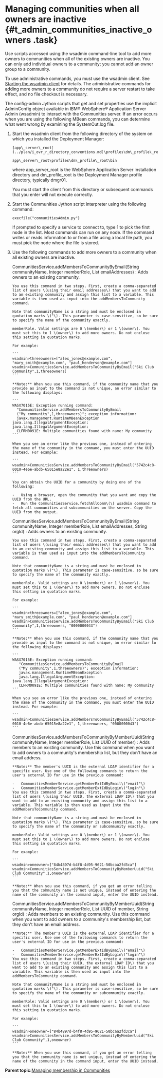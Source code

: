 # Managing communities when all owners are inactive {#t_admin_communities_inactive_owners .task}

Use scripts accessed using the wsadmin command-line tool to add more owners to communities when all of the existing owners are inactive. You can only add individual owners to a community; you cannot add an owner group to a community.

To use administrative commands, you must use the wsadmin client. See [Starting the wsadmin client](t_admin_wsadmin_starting.md) for details. The administrative commands for adding more owners to a community do not require a server restart to take effect, and no file checkout is necessary.

The config-admin Jython scripts that get and set properties use the implicit AdminConfig object available in IBM® WebSphere® Application Server Admin \(wsadmin\) to interact with the Communities server. If an error occurs when you are using the following MBean commands, you can determine what went wrong by examining the SystemOut.log file.

1.  Start the wsadmin client from the following directory of the system on which you installed the Deployment Manager:

    ```
    [app\_server\_root](../plan/i_ovr_r_directory_conventions.md)\profiles\dm\_profile\_root\bin
    ```

    ```
    app\_server\_root\profiles\dm\_profile\_root\bin
    ```

    where app\_server\_root is the WebSphere Application Server installation directory and dm\_profile\_root is the Deployment Manager profile directory, typically dmgr01.

    You must start the client from this directory or subsequent commands that you enter will not execute correctly.

2.  Start the Communities Jython script interpreter using the following command:

    ```
    execfile("communitiesAdmin.py")
    ```

    If prompted to specify a service to connect to, type 1 to pick the first node in the list. Most commands can run on any node. If the command writes or reads information to or from a file using a local file path, you must pick the node where the file is stored.

3.  Use the following commands to add more owners to a community when all existing owners are inactive.

    CommunitiesService.addMembersToCommunityByEmail\(String communityName, Integer memberRole, List emailAddresses\)
    :   Adds owners to an existing community.

        You use this command in two steps. First, create a comma-separated list of users \(using their email addresses\) that you want to add to an existing community and assign this list to a variable. This variable is then used as input into the addMembersToCommunity command.

        Note that communityName is a string and must be enclosed in quotation marks \("\). This parameter is case-sensitive, so be sure to specify the name of the community exactly.

        memberRole. Valid settings are 0 \(member\) or 1 \(owner\). You must set this to 1 \(owner\) to add more owners. Do not enclose this setting in quotation marks.

        For example:

        ```
        wsadmin>threeowners=["alex_jones@example.com", "mary_smith@example.com", "paul_henderson@example.com"]
        wsadmin>CommunitiesService.addMembersToCommunityByEmail("Ski Club Community",1,threeowners)
        ```

        **Note:** When you use this command, if the community name that you provide as input to the command is not unique, an error similar to the following displays:

        ```
        WASX7015E: Exception running command: 
          "CommunitiesService.addMembersToCommunityByEmail
          ("My community",1,threeowners)"; exception information:
          javax.management.RuntimeMBeanException
        java.lang.IllegalArgumentException: java.lang.IllegalArgumentException: 
          CLFRM0091E: Multiple communities found with name: My community
        ```

        When you see an error like the previous one, instead of entering the name of the community in the command, you must enter the UUID instead. For example:

        ```
        wsadmin>CommunitiesService.addMembersToCommunityByEmail("5742c4c8-0010-4e6e-abdb-65015e8a22e1", 1,threeowners)
        ```

        You can obtain the UUID for a community by doing one of the following:

        -   Using a browser, open the community that you want and copy the UUID from the URL.
        -   Run the CommunitiesService.fetchAllComm\(\) wsadmin command to fetch all communities and subcommunities on the server. Copy the UUID from the output.
    CommunitiesService.addMembersToCommunityByEmail\(String communityName, Integer memberRole, List emailAddresses, String orgId\)
    :   Adds owners to an existing community.

        You use this command in two steps. First, create a comma-separated list of users \(using their email addresses\) that you want to add to an existing community and assign this list to a variable. This variable is then used as input into the addMembersToCommunity command.

        Note that communityName is a string and must be enclosed in quotation marks \("\). This parameter is case-sensitive, so be sure to specify the name of the community exactly.

        memberRole. Valid settings are 0 \(member\) or 1 \(owner\). You must set this to 1 \(owner\) to add more owners. Do not enclose this setting in quotation marks.

        For example:

        ```
        wsadmin>threeowners=["alex_jones@example.com", "mary_smith@example.com", "paul_henderson@example.com"]
        wsadmin>CommunitiesService.addMembersToCommunityByEmail("Ski Club Community",1,threeowners, "0000000043")
        ```

        **Note:** When you use this command, if the community name that you provide as input to the command is not unique, an error similar to the following displays:

        ```
        WASX7015E: Exception running command: 
           "CommunitiesService.addMembersToCommunityByEmail
           ("My community",1,threeowners)"; exception information:
           javax.management.RuntimeMBeanException
           java.lang.IllegalArgumentException: java.lang.IllegalArgumentException:
           CLFRM0091E: Multiple communities found with name: My community
        ```

        When you see an error like the previous one, instead of entering the name of the community in the command, you must enter the UUID instead. For example:

        ```
        wsadmin>CommunitiesService.addMembersToCommunityByEmail("5742c4c8-0010-4e6e-abdb-65015e8a22e1", 1,threeowners, "0000000043")
        ```

    CommunitiesService.addMembersToCommunityByMemberUuid\(String communityName, Integer memberRole, List UUID of member\)
    :   Adds members to an existing community. Use this command when you want to add owners to a community's membership list, but they don't have an email address.

        **Note:** The member's UUID is the external LDAP identifier for a specific user. Use one of the following commands to return the user's external ID for use in the previous command:

        -   CommunitiesMemberService.getMemberExtIdByEmail\("email"\)
        -   CommunitiesMemberService.getMemberExtIdByLogin\("login"\)
        You use this command in two steps. First, create a comma-separated list of users \(using their UUID, the external LDAP ID\) that you want to add to an existing community and assign this list to a variable. This variable is then used as input into the addMembersToCommunity command.

        Note that communityName is a string and must be enclosed in quotation marks \("\). This parameter is case-sensitive, so be sure to specify the name of the community or subcommunity exactly.

        memberRole: Valid settings are 0 \(member\) or 1 \(owner\). You must set this to 1 \(owner\) to add more owners. Do not enclose this setting in quotation marks.

        For example:

        ```
        wsadmin>oneowner=["84b4897d-b4f8-4d95-9621-50bcaa2fd3ca"]
        wsadmin>CommunitiesService.addMembersToCommunityByMemberUuid("Ski Club Community",1,oneowner)
        ```

        **Note:** When you use this command, if you get an error telling you that the community name is not unique, instead of entering the name of the community in the command input, enter the UUID instead.

    CommunitiesService.addMembersToCommunityByMemberUuid\(String communityName, Integer memberRole, List UUID of member, String orgId\)
    :   Adds members to an existing community. Use this command when you want to add owners to a community's membership list, but they don't have an email address.

        **Note:** The member's UUID is the external LDAP identifier for a specific user. Use one of the following commands to return the user's external ID for use in the previous command:

        -   CommunitiesMemberService.getMemberExtIdByEmail\("email"\)
        -   CommunitiesMemberService.getMemberExtIdByLogin\("login"\)
        You use this command in two steps. First, create a comma-separated list of users \(using their UUID, the external LDAP ID\) that you want to add to an existing community and assign this list to a variable. This variable is then used as input into the addMembersToCommunity command.

        Note that communityName is a string and must be enclosed in quotation marks \("\). This parameter is case-sensitive, so be sure to specify the name of the community or subcommunity exactly.

        memberRole: Valid settings are 0 \(member\) or 1 \(owner\). You must set this to 1 \(owner\) to add more owners. Do not enclose this setting in quotation marks.

        For example:

        ```
        wsadmin>oneowner=["84b4897d-b4f8-4d95-9621-50bcaa2fd3ca"]
        wsadmin>CommunitiesService.addMembersToCommunityByMemberUuid("Ski Club Community",1,oneowner)
        ```

        **Note:** When you use this command, if you get an error telling you that the community name is not unique, instead of entering the name of the community in the command input, enter the UUID instead.


**Parent topic:**[Managing membership in Communities](../admin/c_admin_communities_managing_membership.md)

